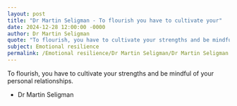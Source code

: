 ```yaml
---
layout: post
title: "Dr Martin Seligman - To flourish you have to cultivate your"
date: 2024-12-28 12:00:00 -0000
author: Dr Martin Seligman
quote: "To flourish, you have to cultivate your strengths and be mindful of your personal relationships."
subject: Emotional resilience
permalink: /Emotional resilience/Dr Martin Seligman/Dr Martin Seligman - To flourish you have to cultivate your
---
```


To flourish, you have to cultivate your strengths and be mindful of your personal relationships.

- Dr Martin Seligman
